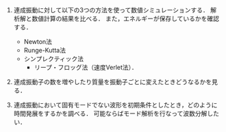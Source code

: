 1. 連成振動に対して以下の3つの方法を使って数値シミュレーションする．
   解析解と数値計算の結果を比べる．
   また，エネルギーが保存しているかを確認する．
   + Newton法
   + Runge-Kutta法
   + シンプレクティック法
      - リープ・フロッグ法（速度Verlet法）．

2. 連成振動子の数を増やしたり質量を振動子ごとに変えたときどうなるかを見る．

3. 連成振動において固有モードでない波形を初期条件としたとき，どのように時間発展をするかを調べる．
      可能ならばモード解析を行なって波数分解したい．


